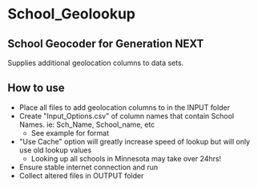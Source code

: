 # School_Geolookup

## School Geocoder for Generation NEXT
Supplies additional geolocation columns to data sets.

## How to use
* Place all files to add geolocation columns to in the INPUT folder
* Create "Input_Options.csv" of column names that contain School Names. ie: Sch_Name, School_name, etc
    * See example for format
* "Use Cache" option will greatly increase speed of lookup but will only use old lookup values
    * Looking up all schools in Minnesota may take over 24hrs!
* Ensure stable internet connection and run
* Collect altered files in OUTPUT folder
